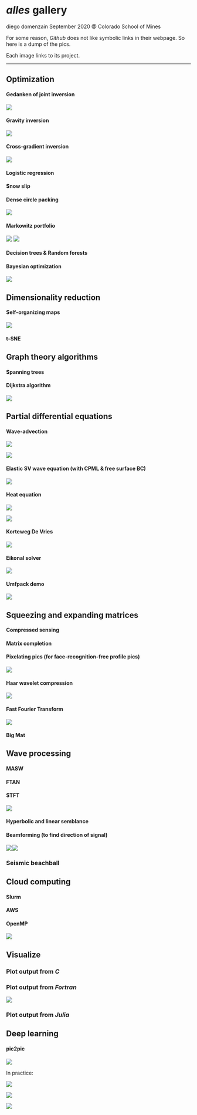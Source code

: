 # _alles_ gallery
diego domenzain
September 2020 @ Colorado School of Mines

For some reason, _Github_ does not like symbolic links in their webpage. So here is a dump of the pics.

Each image links to its project.

---

## Optimization

#### Gedanken of joint inversion
[![](../projects/opti/pics/gedanken.png)](../projects/opti/gedanken/)
#### Gravity inversion
[![](../projects/opti/pics/gravity_inversion.png)](../projects/opti/gravity/)
#### Cross-gradient inversion
[![](../projects/opti/pics/xgrad-a-b.png)](../projects/opti/xgrad/)
#### Logistic regression
#### Snow slip
#### Dense circle packing
[![](../projects/opti/pics/covid_19-people.png)](../projects/opti/dense-circ/)
#### Markowitz portfolio
[![](../pics/markowitz-ex.png)](./)
[![](../projects/opti/pics/markowitz-ex.png)](../projects/opti/markowitz/)

#### Decision trees & Random forests
#### Bayesian optimization
[![](../projects/opti/pics/bayes-opti-ex.png)](../projects/opti/baye-opti/)

## Dimensionality reduction

#### Self-organizing maps
[![](../projects/dim-redu/pics/self-org-synth.png)](../projects/dim-redu/self-org/)
#### t-SNE

## Graph theory algorithms

#### Spanning trees
#### Dijkstra algorithm
[![](../projects/graph-alg/pics/dijkstra-10nodes.png)](../projects/graph-alg/dijkstra/)

## Partial differential equations

#### Wave-advection
[![](../projects/pdes/pics/wave_2d_material.png)](../projects/pdes/wave-adv/)
	
[![](../projects/pdes/pics/wave_2d.png)](../projects/pdes/wave-adv/)
#### Elastic SV wave equation (with CPML & free surface BC)
[![](../projects/pdes/pics/elastic_2d_free_surface.png)](../projects/pdes/elastic/)
#### Heat equation
[![](../projects/pdes/pics/heat_2d_material.png)](../projects/pdes/heat/)
	
[![](../projects/pdes/pics/heat_2d.png)](../projects/pdes/heat/)
#### Korteweg De Vries
[![](../projects/pdes/pics/korteweg_.png)](../projects/pdes/korteweg/)
#### Eikonal solver
[![](../projects/pdes/pics/eikonal_2d.png)](../projects/pdes/eikonal/)
#### Umfpack demo
[![](../projects/pdes/pics/sparse-simple.png)](../projects/pdes/umfpack-demo/)

## Squeezing and expanding matrices

#### Compressed sensing
#### Matrix completion
#### Pixelating pics (for face-recognition-free profile pics)
[![](../projects/sque-exp/pics/pixelate_mini.png)](../projects/sque-exp/pixelate/)
#### Haar wavelet compression
[![](../projects/sque-exp/pics/haar1d.png)](../projects/sque-exp/haar/)
#### Fast Fourier Transform
[![](../projects/sque-exp/pics/data-f.png)](projects/sque-exp/fourier/)
#### Big Mat

## Wave processing

#### MASW
#### FTAN
#### STFT
[![](../projects/wave-proc/pics/stft.png)](../projects/wave-proc/stft/)
#### Hyperbolic and linear semblance
#### Beamforming (to find direction of signal)
[![](../projects/wave-proc/pics/beamform_data.png)](../projects/wave-proc/beamforming/)[![](../projects/wave-proc/pics/beamform_velo-angle.png)](../projects/wave-proc/beamforming/)
### Seismic beachball

## Cloud computing

#### Slurm
#### AWS
#### OpenMP
[![](../projects/cloud/pics/serial-parallel.png)](../projects/cloud/openmp/)

## Visualize 

### Plot output from *C*
### Plot output from *Fortran*
[![](../projects/visualize/pics/fortran-2D.png)](projects/visualize/see-fortran/)
### Plot output from *Julia*

## Deep learning

#### pic2pic

[![](../projects/deep-learning/pics/pic2pic_idea.png)](../projects/deep-learning/pic2pic/)

In practice:


[![](../projects/deep-learning/pics/pic2pic_true-.png)](../projects/deep-learning/pic2pic/)

[![](../projects/deep-learning/pics/pic2pic_obse-.png)](../projects/deep-learning/pic2pic/)

[![](../projects/deep-learning/pics/pic2pic_reco-.png)](../projects/deep-learning/pic2pic/)